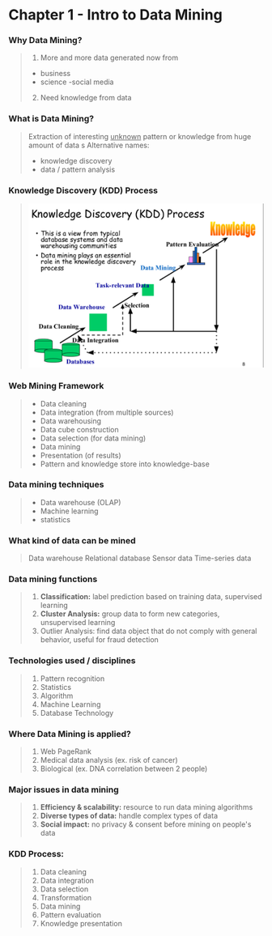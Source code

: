 # Chapter 1 - Intro to Data Mining
### Why Data Mining?
> 1. More and more data generated now from
> - business
> - science
> -social media
>
> 2. Need knowledge from data

### What is Data Mining?
> Extraction of interesting <u>unknown</u> pattern or knowledge from huge amount of data
> s
> Alternative names:
> - knowledge discovery
> - data / pattern analysis

### Knowledge Discovery (KDD) Process
>![img_c1_a](images/img_c1_a.png)

### Web Mining Framework
> - Data cleaning
> - Data integration (from multiple sources)
> - Data warehousing
> - Data cube construction
> - Data selection (for data mining)
> - Data mining
> - Presentation (of results)
> - Pattern and knowledge store into knowledge-base

### Data mining techniques
> - Data warehouse (OLAP)
> - Machine learning
> - statistics

### What kind of data can be mined
> Data warehouse
> Relational database
> Sensor data
> Time-series data

### Data mining functions
> 1. **Classification:** label prediction based on training data, supervised learning
> 2. **Cluster Analysis:** group data to form new categories, unsupervised learning
> 3. Outlier Analysis: find data object that do not comply with general behavior, useful for fraud detection

### Technologies used / disciplines
> 1. Pattern recognition
> 2. Statistics
> 3. Algorithm
> 4. Machine Learning
> 5. Database Technology

### Where Data Mining is applied?
> 1. Web PageRank
> 2. Medical data analysis (ex. risk of cancer)
> 3. Biological (ex. DNA correlation between 2 people)

### Major issues in data mining
> 1. **Efficiency & scalability:** resource to run data mining algorithms
> 2. **Diverse types of data:** handle complex types of data
> 3. **Social impact:** no privacy & consent before mining on people's data

### KDD Process:
> 1. Data cleaning
> 2. Data integration
> 3. Data selection
> 4. Transformation
> 5. Data mining
> 6. Pattern evaluation
> 7. Knowledge presentation
